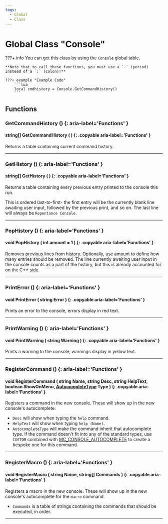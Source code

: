 ```yaml
---
tags:
  - Global
  - Class
---
```

# Global Class "Console"

???+ info
    You can get this class by using the `Console` global table.

    **Note that to call these functions, you must use a `.` (period) instead of a `:` (colon)!**
    
    ???+ example "Example Code"
        ```lua
        local cmdhistory = Console.GetCommandHistory()
        ```
        
        
## Functions

### GetCommandHistory () {: aria-label='Functions' }
#### string[] GetCommandHistory ( ) {: .copyable aria-label='Functions' }
Returns a table containing current command history.

___
### GetHistory () {: aria-label='Functions' }
#### string[] GetHistory ( ) {: .copyable aria-label='Functions' }
Returns a table containing every previous entry printed to the console this run.

This is ordered last-to-first- the first entry will be the currently blank line awaiting user input, followed by the previous print, and so on. The last line will always be `Repentance Console`.

___
### PopHistory () {: aria-label='Functions' }
#### void PopHistory ( int amount = 1 ) {: .copyable aria-label='Functions' }
Removes previous lines from history. Optionally, use amount to define how many entries should be removed. The line currently awaiting user input in the console counts as a part of the history, but this is already accounted for on the C++ side.

___
### PrintError () {: aria-label='Functions' }
#### void PrintError ( string Error ) {: .copyable aria-label='Functions' }
Prints an error to the console, errors display in red text.

___
### PrintWarning () {: aria-label='Functions' }
#### void PrintWarning ( string Warning ) {: .copyable aria-label='Functions' }
Prints a warning to the console, warnings display in yellow text.

___
### RegisterCommand () {: aria-label='Functions' }
#### void RegisterCommand ( string Name, string Desc, string HelpText, boolean ShowOnMenu, [AutocompleteType](enums/AutocompleteType.md) Type ) {: .copyable aria-label='Functions' }
Registers a command in the new console. These will show up in the new console's autocomplete.

* `Desc` will show when typing the `help` command.
* `HelpText` will show when typing `help (Name)`.
* `AutocompleteType` will make the command inherit that autocomplete type. If the command doesn't fit into any of the standard types, use `CUSTOM` combined with [MC_CONSOLE_AUTOCOMPLETE](enums/ModCallbacks.md#mc_console_autocomplete) to create a bespoke one for this command.

___
### RegisterMacro () {: aria-label='Functions' }
#### void RegisterMacro ( string Name, string[] Commands ) {: .copyable aria-label='Functions' }
Registers a macro in the new console. These will show up in the new console's autocomplete for the `macro` command.

* `Commands` is a table of strings containing the commands that should be executed, in order.

___